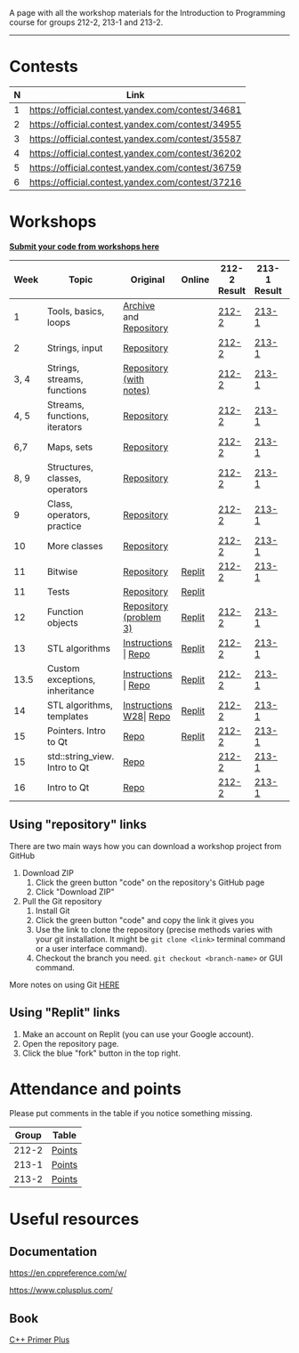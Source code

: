 A page with all the workshop materials for the Introduction to Programming course for groups 212-2, 213-1 and 213-2.

-----
# Contests

| N | Link |
|---|------|
| 1 | https://official.contest.yandex.com/contest/34681 |
| 2 | https://official.contest.yandex.com/contest/34955 |
| 3 | https://official.contest.yandex.com/contest/35587 |
| 4 | https://official.contest.yandex.com/contest/36202 |
| 5 | https://official.contest.yandex.com/contest/36759 |
| 6 | https://official.contest.yandex.com/contest/37216 |

# Workshops

[**Submit your code from workshops here**][submission-form]


| Week |           Topic             |              Original             |     Online        |   212-2 Result       |        213-1 Result |        213-2 Result |
|------|-----------------------------|-----------------------------------|-------------------|----------------------|---------------------|---------------------|
| 1    | Tools, basics, loops | [Archive][w1-ar] and [Repository][w1]    |                   |  [212-2][w1-212-2]   | [213-1][w1-213-1]   | [213-2][w1-213-2]   | 
| 2    | Strings, input              | [Repository][w2]                  |                   |  [212-2][w2-212-2]   | [213-1][w2-213-1]   | [213-2][w2-213-2]   | 
| 3, 4 | Strings, streams, functions | [Repository (with notes)][w3]     |                   |  [212-2][w3-212-2]   | [213-1][w3-213-1]   | [213-2][w3-213-2]   |
| 4, 5 | Streams, functions, iterators | [Repository][w4]                |                   |  [212-2][w4-212-2]   | [213-1][w4-213-1]   | [213-2][w4-213-2]   |
| 6,7  | Maps, sets                  | [Repository][w6]                  |                   |  [212-2][w6-212-2]   | [213-1][w6-213-1]   | [213-2][w6-213-2]   |
| 8, 9 | Structures, classes, operators | [Repository][w8]               |                   |  [212-2][w8-212-2]   | [213-1][w8-213-1]   | [213-2][w8-213-2]   |
| 9    | Class, operators, practice  | [Repository][w9]                  |                   |  [212-2][w9-212-2]   | [213-1][w9-213-1]   | [213-2][w9-213-2]   |
| 10   | More classes                | [Repository][w10]                 |                   |  [212-2][w10-212-2]  | [213-1][w10-213-1]  | [213-2][w10-213-2]  |
| 11   | Bitwise                     | [Repository][w11]           | [Replit][r24-bitwise]   |  [212-2][w11-212-2]  | [213-1][w11-213-1]  | [213-2][w11-213-2]  | 
| 11   | Tests                       | [Repository][w11t]                | [Replit][r24-t]   |                      |                     |                     | 
| 12   | Function objects            | [Repository (problem 3)][w11]     | [Replit][r23-fo]  |  [212-2][w12-212-2]  | [213-1][w12-213-1]  | [213-2][w12-213-2]  | 
| 13   | STL algorithms        | [Instructions][w13pdf] \| [Repo][w13]   | [Replit][r23-fo]  |  [212-2][w13-212-2]  | [213-1][w13-213-1]  | [213-2][w13-213-2]  |
| 13.5 | Custom exceptions, inheritance|[Instructions][w135pdf] \| [Repo][w11]| [Replit][r23-fo]|[212-2][w135-212-2]| [213-1][w135-213-1] | [213-2][w135-213-2] |
| 14   | STL algorithms, templates | [Instructions][w14pdf] [W28][w28pdf]\| [Repo][w13] | [Replit][r27-stl]| [212-2][w13-212-2]  | [213-1][w13-213-1]  | [213-2][w13-213-2]  |
| 15   | Pointers. Intro to Qt |  [Repo][w15] | [Replit][r27-stl]| [212-2][w15-212-2]  | [213-1][w15-213-1]  | [213-2][w15-213-2]  |
| 15   | std::string_view. Intro to Qt |  [Repo][w155]                   |                   | [212-2][w155-212-2]  | [213-1][w155-213-1] | [213-2][w155-213-2] |
| 16   | Intro to Qt                 |  [Repo][w16q]                   |                   | [212-2][w16q-212-2]  | [213-1][w16q-213-1] | [213-2][w16q-213-2] |
## Using "repository" links

There are two main ways how you can download a workshop project from GitHub

1. Download ZIP
    1. Click the green button "code" on the repository's GitHub page
    2. Click "Download ZIP"
1. Pull the Git repository
    1. Install Git
    2. Click the green button "code" and copy the link it gives you
    3. Use the link to clone the repository (precise methods varies with your git installation. It might be `git clone <link>` terminal command or a user interface command).
    4. Checkout the branch you need. `git checkout <branch-name>` or GUI command.

More notes on using Git [HERE](https://github.com/dsba-z/workshops/blob/master/git-guide.md)


## Using "Replit" links

1. Make an account on Replit (you can use your Google account).
2. Open the repository page.
3. Click the blue "fork" button in the top right.

# Attendance and points

Please put comments in the table if you notice something missing.

| Group | Table |
|-------|-------|
|  212-2    | [Points](https://docs.google.com/spreadsheets/d/1XrtCmIaGam3btyetFJSMddWAoioAZjAyp22Tb4_u1rw) |
|  213-1    | [Points](https://docs.google.com/spreadsheets/d/1gEqq49UKkRkQQ3AIN4JzsjqbYVgg3Ixsq5G9vrEC-UM) |
|  213-2    | [Points](https://docs.google.com/spreadsheets/d/1ldPHDAlyLtySXK89lOq1EfpqADFTqaJUkaIkFSykrFs) |

# Useful resources

## Documentation

https://en.cppreference.com/w/

https://www.cplusplus.com/

## Book

[C++ Primer Plus](https://www.pearson.com/store/p/c-primer-plus/P100000930797/9780321776402)


[w13pdf]: workshops25-26.pdf

[w135pdf]: https://github.com/dsba-z/week11cpp2021/blob/master/Workshop26-custom-exceptions.pdf
[w14pdf]: workshop27.pdf

[submission-form]: https://forms.gle/Gmsvd6ujt7nq7zgx7
[w1-ar]: https://bit.ly/dsba-z-week1
[w1]: https://github.com/dsba-z/week1cpp2021
[w2]: https://github.com/dsba-z/week2cpp2021
[w3]: https://github.com/dsba-z/week3cpp2021
[w4]: https://github.com/dsba-z/week4cpp2021
[w5]: https://github.com/dsba-z/week5cpp2021
[w6]: https://github.com/dsba-z/week6cpp2021
[w7]: https://github.com/dsba-z/week7cpp2021
[w8]: https://github.com/dsba-z/week8cpp2021
[w9]: https://github.com/dsba-z/week9cpp2021-vector
[w10]: https://github.com/dsba-z/week10cpp2021
[w11]: https://github.com/dsba-z/week11cpp2021
[w11t]: https://github.com/dsba-z/week11cpp2021tests
[w13]: https://github.com/dsba-z/week13cpp2021
[w14]: https://github.com/dsba-z/week14cpp2021
[w15]: https://github.com/dsba-z/week15cpp2021
[w155]: https://github.com/dsba-z/week15cpp2021-stringview
[w16q]: https://github.com/dsba-z/week16cpp2021-qt

[w28pdf]: https://github.com/dsba-z/week13cpp2021/blob/master/workshop28.pdf


[w1-212-2]: https://github.com/dsba-z/week1cpp2021/tree/212-2
[w2-212-2]: https://github.com/dsba-z/week2cpp2021/tree/212-2
[w3-212-2]: https://github.com/dsba-z/week3cpp2021/tree/212-2
[w4-212-2]: https://github.com/dsba-z/week4cpp2021/tree/212-2
[w5-212-2]: https://github.com/dsba-z/week5cpp2021/tree/212-2
[w6-212-2]: https://github.com/dsba-z/week6cpp2021/tree/212-2
[w7-212-2]: https://github.com/dsba-z/week7cpp2021/tree/212-2
[w8-212-2]: https://github.com/dsba-z/week8cpp2021/tree/212-2
[w9-212-2]: https://github.com/dsba-z/week9cpp2021-vector/tree/212-2
[w10-212-2]: https://github.com/dsba-z/week10cpp2021/tree/212-2
[w11-212-2]: https://github.com/dsba-z/week11cpp2021/tree/212-2
[w11t-212-2]: https://github.com/dsba-z/week11cpp2021tests/tree/212-2
[w12-212-2]: https://github.com/dsba-z/week11cpp2021/tree/212-2-w24
[w13-212-2]: https://github.com/dsba-z/week13cpp2021/tree/212-2
[w135-212-2]: https://github.com/dsba-z/week11cpp2021/tree/212-2-w26
[w14-212-2]: https://github.com/dsba-z/week14cpp2021/tree/212-2
[w15-212-2]: https://github.com/dsba-z/week15cpp2021/tree/212-2
[w155-212-2]: https://github.com/dsba-z/week15cpp2021-stringview/tree/212-2
[w16q-212-2]: https://github.com/dsba-z/week16cpp2021-qt/tree/212-2



[w1-213-1]: https://github.com/dsba-z/week1cpp2021/tree/213-1
[w2-213-1]: https://github.com/dsba-z/week2cpp2021/tree/213-1
[w3-213-1]: https://github.com/dsba-z/week3cpp2021/tree/213-1
[w4-213-1]: https://github.com/dsba-z/week4cpp2021/tree/213-1
[w5-213-1]: https://github.com/dsba-z/week5cpp2021/tree/213-1
[w6-213-1]: https://github.com/dsba-z/week6cpp2021/tree/213-1
[w7-213-1]: https://github.com/dsba-z/week7cpp2021/tree/213-1
[w8-213-1]: https://github.com/dsba-z/week8cpp2021/tree/213-1
[w9-213-1]: https://github.com/dsba-z/week9cpp2021-vector/tree/213-1
[w10-213-1]: https://github.com/dsba-z/week10cpp2021/tree/213-1
[w11-213-1]: https://github.com/dsba-z/week11cpp2021/tree/213-1
[w11t-213-1]: https://github.com/dsba-z/week11cpp2021tests/tree/213-1
[w12-213-1]: https://github.com/dsba-z/week11cpp2021/tree/213-1-w24
[w13-213-1]: https://github.com/dsba-z/week13cpp2021/tree/213-1
[w135-213-1]: https://github.com/dsba-z/week11cpp2021/tree/213-1-w26
[w14-213-1]: https://github.com/dsba-z/week14cpp2021/tree/213-1
[w15-213-1]: https://github.com/dsba-z/week15cpp2021/tree/213-1
[w155-213-1]: https://github.com/dsba-z/week15cpp2021-stringview/tree/213-1
[w16q-213-1]: https://github.com/dsba-z/week16cpp2021-qt/tree/213-1


[w1-213-2]: https://github.com/dsba-z/week1cpp2021/tree/213-2
[w2-213-2]: https://github.com/dsba-z/week2cpp2021/tree/213-2
[w3-213-2]: https://github.com/dsba-z/week3cpp2021/tree/213-2
[w4-213-2]: https://github.com/dsba-z/week4cpp2021/tree/213-2
[w5-213-2]: https://github.com/dsba-z/week5cpp2021/tree/213-2
[w6-213-2]: https://github.com/dsba-z/week6cpp2021/tree/213-2
[w7-213-2]: https://github.com/dsba-z/week7cpp2021/tree/213-2
[w8-213-2]: https://github.com/dsba-z/week8cpp2021/tree/213-2
[w9-213-2]: https://github.com/dsba-z/week9cpp2021-vector/tree/213-2
[w10-213-2]: https://github.com/dsba-z/week10cpp2021/tree/213-2
[w11-213-2]: https://github.com/dsba-z/week11cpp2021/tree/213-2
[w11t-213-2]: https://github.com/dsba-z/week11cpp2021tests/tree/213-2
[w12-213-2]: https://github.com/dsba-z/week11cpp2021/tree/213-2-w24
[w13-213-2]: https://github.com/dsba-z/week13cpp2021/tree/213-2
[w135-213-2]: https://github.com/dsba-z/week11cpp2021/tree/213-2-w26
[w14-213-2]: https://github.com/dsba-z/week14cpp2021/tree/213-2
[w15-213-2]: https://github.com/dsba-z/week15cpp2021/tree/213-2
[w155-213-2]: https://github.com/dsba-z/week15cpp2021-stringview/tree/213-2
[w16q-213-2]: https://github.com/dsba-z/week16cpp2021-qt/tree/213-2

[r24-bitwise]: https://replit.com/@l8doku/Workshop24BitwiseFunctions
[r24-t]: https://replit.com/@l8doku/Workshop24BitwiseTests
[r23-fo]: https://replit.com/@l8doku/Workshop23FunctionObjects
[r27-stl]: https://replit.com/@l8doku/Workshop27STL
[r27-inh]: https://replit.com/@l8doku/Workshop29Inheritance

